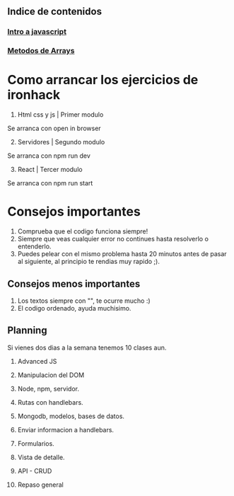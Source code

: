 ## Indice de contenidos

### [Intro a javascript](./Readme.Intro.md)
### [Metodos de Arrays](./README.arrays.md)

# Como arrancar los ejercicios de ironhack

1. Html css y js | Primer modulo

Se arranca con open in browser

2. Servidores | Segundo modulo

Se arranca con npm run dev

3. React | Tercer modulo

Se arranca con npm run start

# Consejos importantes

1. Comprueba que el codigo funciona siempre!
2. Siempre que veas cualquier error no continues hasta resolverlo o entenderlo.
3. Puedes pelear con el mismo problema hasta 20 minutos antes de pasar al siguiente, al principio te rendias muy rapido ;).

## Consejos menos importantes

1. Los textos siempre con "", te ocurre mucho :)
2. El codigo ordenado, ayuda muchisimo.

## Planning

Si vienes dos dias a la semana tenemos 10 clases aun.

1. Advanced JS

2. Manipulacion del DOM

3. Node, npm, servidor.

4. Rutas con handlebars.

5. Mongodb, modelos, bases de datos.

6. Enviar informacion a handlebars.

7. Formularios.

8. Vista de detalle.

9. API - CRUD

10. Repaso general
